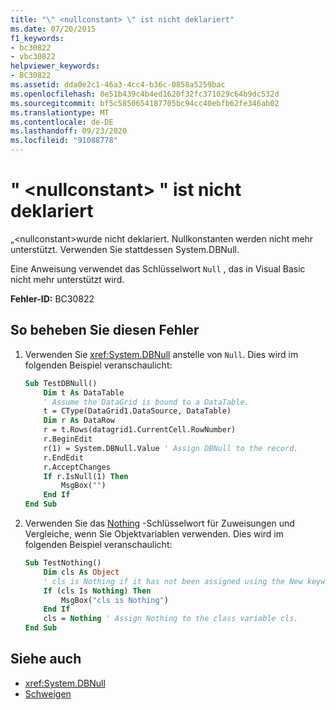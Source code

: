 ```yaml
---
title: "\" <nullconstant> \" ist nicht deklariert"
ms.date: 07/20/2015
f1_keywords:
- bc30822
- vbc30822
helpviewer_keywords:
- BC30822
ms.assetid: dda0e2c1-46a3-4cc4-b36c-0858a5259bac
ms.openlocfilehash: 8e51b439c4b4ed1620f32fc371029c64b9dc532d
ms.sourcegitcommit: bf5c5850654187705bc94cc40ebfb62fe346ab02
ms.translationtype: MT
ms.contentlocale: de-DE
ms.lasthandoff: 09/23/2020
ms.locfileid: "91088778"
---
```

# <a name="nullconstant-is-not-declared"></a>" \<nullconstant> " ist nicht deklariert

„\<nullconstant>wurde nicht deklariert. Nullkonstanten werden nicht mehr unterstützt. Verwenden Sie stattdessen System.DBNull.  
  
 Eine Anweisung verwendet das Schlüsselwort `Null` , das in Visual Basic nicht mehr unterstützt wird.  
  
 **Fehler-ID:** BC30822  
  
## <a name="to-correct-this-error"></a>So beheben Sie diesen Fehler  
  
1. Verwenden Sie <xref:System.DBNull> anstelle von `Null`. Dies wird im folgenden Beispiel veranschaulicht:  
  
    ```vb  
    Sub TestDBNull()  
        Dim t As DataTable  
        ' Assume the DataGrid is bound to a DataTable.  
        t = CType(DataGrid1.DataSource, DataTable)  
        Dim r As DataRow  
        r = t.Rows(datagrid1.CurrentCell.RowNumber)  
        r.BeginEdit  
        r(1) = System.DBNull.Value ' Assign DBNull to the record.  
        r.EndEdit  
        r.AcceptChanges  
        If r.IsNull(1) Then  
            MsgBox("")  
        End If  
    End Sub  
    ```  
  
2. Verwenden Sie das [Nothing](../language-reference/nothing.md) -Schlüsselwort für Zuweisungen und Vergleiche, wenn Sie Objektvariablen verwenden. Dies wird im folgenden Beispiel veranschaulicht:  
  
    ```vb  
    Sub TestNothing()  
        Dim cls As Object  
        ' cls is Nothing if it has not been assigned using the New keyword.  
        If (cls Is Nothing) Then  
            MsgBox("cls is Nothing")  
        End If  
        cls = Nothing ' Assign Nothing to the class variable cls.  
    End Sub  
    ```  
  
## <a name="see-also"></a>Siehe auch

- <xref:System.DBNull>
- [Schweigen](../language-reference/nothing.md)
